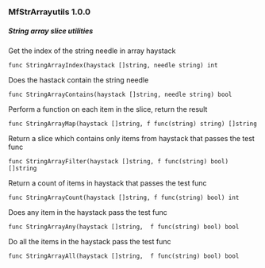 ### MfStrArrayutils 1.0.0

##### String array slice utilities

Get the index of the string needle in array haystack

`func StringArrayIndex(haystack []string, needle string) int`

Does the hastack contain the string needle

`func StringArrayContains(haystack []string, needle string) bool`

Perform a function on each item in the slice, return the result 

`func StringArrayMap(haystack []string, f func(string) string) []string`

Return a slice which contains only items from haystack that passes the test func 

`func StringArrayFilter(haystack []string, f func(string) bool) []string`

Return a count of items in haystack that passes the test func 

`func StringArrayCount(haystack []string, f func(string) bool) int`

Does any item in the haystack pass the test func

`func StringArrayAny(haystack []string,  f func(string) bool) bool`

Do all the items in the haystack pass the test func 

`func StringArrayAll(haystack []string,  f func(string) bool) bool`